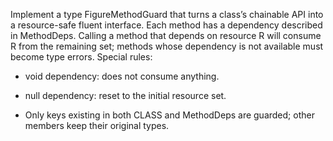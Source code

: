 Implement a type FigureMethodGuard<CLASS> that turns a class’s chainable API into a resource-safe fluent interface.
Each method has a dependency described in MethodDeps. Calling a method that depends on resource R will consume R from the remaining set; methods whose dependency is not available must become type errors.
Special rules:

- void dependency: does not consume anything.

- null dependency: reset to the initial resource set.

- Only keys existing in both CLASS and MethodDeps are guarded; other members keep their original types.
